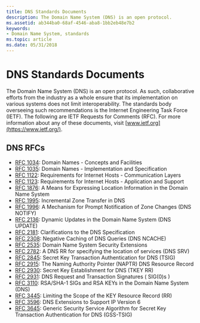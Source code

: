```yaml
---
title: DNS Standards Documents
description: The Domain Name System (DNS) is an open protocol.
ms.assetid: ab344ba0-68af-4546-aba8-1bb2eb48e7b2
keywords:
- Domain Name System, standards
ms.topic: article
ms.date: 05/31/2018
---
```


# DNS Standards Documents

The Domain Name System (DNS) is an open protocol. As such, collaborative efforts from the industry as a whole ensure that its implementation on various systems does not limit interoperability. The standards body overseeing such recommendations is the Internet Engineering Task Force (IETF). The following are IETF Requests for Comments (RFC). For more information about any of these documents, visit [www.ietf.org](https://www.ietf.org/).

## DNS RFCs

-   [RFC 1034](https://www.ietf.org/rfc/rfc1034.txt): Domain Names - Concepts and Facilities
-   [RFC 1035](https://www.ietf.org/rfc/rfc1035.txt): Domain Names - Implementation and Specification
-   [RFC 1122](https://www.ietf.org/rfc/rfc1122.txt): Requirements for Internet Hosts - Communication Layers
-   [RFC 1123](https://www.ietf.org/rfc/rfc1123.txt): Requirements for Internet Hosts - Application and Support
-   [RFC 1876](https://www.ietf.org/rfc/rfc1876.txt): A Means for Expressing Location Information in the Domain Name System
-   [RFC 1995](https://www.ietf.org/rfc/rfc1995.txt): Incremental Zone Transfer in DNS
-   [RFC 1996](https://www.ietf.org/rfc/rfc1996.txt): A Mechanism for Prompt Notification of Zone Changes (DNS NOTIFY)
-   [RFC 2136](https://www.ietf.org/rfc/rfc2136.txt): Dynamic Updates in the Domain Name System (DNS UPDATE)
-   [RFC 2181](https://www.ietf.org/rfc/rfc2181.txt): Clarifications to the DNS Specification
-   [RFC 2308](https://www.ietf.org/rfc/rfc2308.txt): Negative Caching of DNS Queries (DNS NCACHE)
-   [RFC 2535](https://www.ietf.org/rfc/rfc2535.txt): Domain Name System Security Extensions
-   [RFC 2782](https://www.ietf.org/rfc/rfc2782.txt): A DNS RR for specifying the location of services (DNS SRV)
-   [RFC 2845](https://www.ietf.org/rfc/rfc2845.txt): Secret Key Transaction Authentication for DNS (TSIG)
-   [RFC 2915](https://www.ietf.org/rfc/rfc2915.txt): The Naming Authority Pointer (NAPTR) DNS Resource Record
-   [RFC 2930](https://www.ietf.org/rfc/rfc2930.txt): Secret Key Establishment for DNS (TKEY RR)
-   [RFC 2931](https://www.ietf.org/rfc/rfc2931.txt): DNS Request and Transaction Signatures ( SIG(0)s )
-   [RFC 3110](https://www.ietf.org/rfc/rfc3110.txt): RSA/SHA-1 SIGs and RSA KEYs in the Domain Name System (DNS)
-   [RFC 3445](https://www.ietf.org/rfc/rfc3445.txt): Limiting the Scope of the KEY Resource Record (RR)
-   [RFC 3596](https://www.ietf.org/rfc/rfc3596.txt): DNS Extensions to Support IP Version 6
-   [RFC 3645](https://www.ietf.org/rfc/rfc3645.txt): Generic Security Service Algorithm for Secret Key Transaction Authentication for DNS (GSS-TSIG)

 

 




